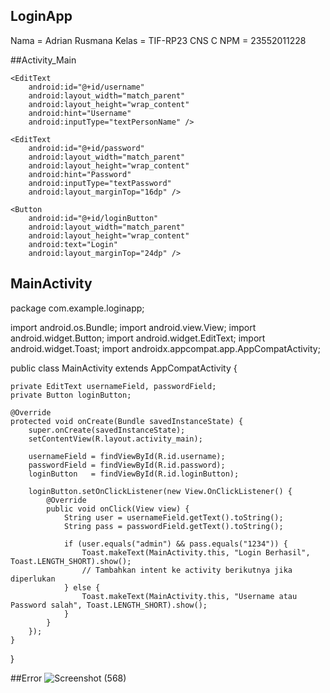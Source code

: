 ## LoginApp
Nama = Adrian Rusmana
Kelas = TIF-RP23 CNS C
NPM = 23552011228



##Activity_Main
<?xml version="1.0" encoding="utf-8"?>
<LinearLayout xmlns:android="http://schemas.android.com/apk/res/android"
    android:layout_width="match_parent"
    android:layout_height="match_parent"
    android:orientation="vertical"
    android:padding="24dp"
    android:gravity="center">

    <EditText
        android:id="@+id/username"
        android:layout_width="match_parent"
        android:layout_height="wrap_content"
        android:hint="Username"
        android:inputType="textPersonName" />

    <EditText
        android:id="@+id/password"
        android:layout_width="match_parent"
        android:layout_height="wrap_content"
        android:hint="Password"
        android:inputType="textPassword"
        android:layout_marginTop="16dp" />

    <Button
        android:id="@+id/loginButton"
        android:layout_width="match_parent"
        android:layout_height="wrap_content"
        android:text="Login"
        android:layout_marginTop="24dp" />
</LinearLayout>

## MainActivity
package com.example.loginapp;

import android.os.Bundle;
import android.view.View;
import android.widget.Button;
import android.widget.EditText;
import android.widget.Toast;
import androidx.appcompat.app.AppCompatActivity;

public class MainActivity extends AppCompatActivity {

    private EditText usernameField, passwordField;
    private Button loginButton;

    @Override
    protected void onCreate(Bundle savedInstanceState) {
        super.onCreate(savedInstanceState);
        setContentView(R.layout.activity_main);

        usernameField = findViewById(R.id.username);
        passwordField = findViewById(R.id.password);
        loginButton   = findViewById(R.id.loginButton);

        loginButton.setOnClickListener(new View.OnClickListener() {
            @Override
            public void onClick(View view) {
                String user = usernameField.getText().toString();
                String pass = passwordField.getText().toString();

                if (user.equals("admin") && pass.equals("1234")) {
                    Toast.makeText(MainActivity.this, "Login Berhasil", Toast.LENGTH_SHORT).show();
                    // Tambahkan intent ke activity berikutnya jika diperlukan
                } else {
                    Toast.makeText(MainActivity.this, "Username atau Password salah", Toast.LENGTH_SHORT).show();
                }
            }
        });
    }
}

##Error
![Screenshot (568)](https://github.com/user-attachments/assets/d7a1d149-1f71-4b52-9e27-8ad6d6e6736b)



